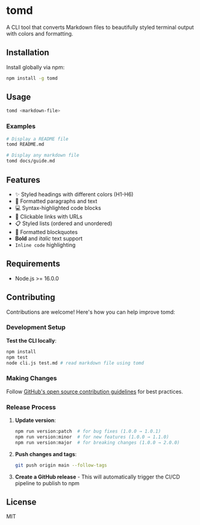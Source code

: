 # tomd

A CLI tool that converts Markdown files to beautifully styled terminal output with colors and formatting.

## Installation

Install globally via npm:

```bash
npm install -g tomd
```

## Usage

```bash
tomd <markdown-file>
```

### Examples

```bash
# Display a README file
tomd README.md

# Display any markdown file
tomd docs/guide.md
```

## Features

- ✨ Styled headings with different colors (H1-H6)
- 📝 Formatted paragraphs and text
- 💻 Syntax-highlighted code blocks
- 🔗 Clickable links with URLs
- 📋 Styled lists (ordered and unordered)
- 📖 Formatted blockquotes
- **Bold** and *italic* text support
- `Inline code` highlighting

## Requirements

- Node.js >= 16.0.0

## Contributing

Contributions are welcome! Here's how you can help improve tomd:

### Development Setup

**Test the CLI locally**:
   ```bash
   npm install
   npm test
   node cli.js test.md # read markdown file using tomd
   ```

### Making Changes

Follow [GitHub's open source contribution guidelines](https://docs.github.com/en/get-started/quickstart/contributing-to-projects) for best practices.

### Release Process

1. **Update version**:
   ```bash
   npm run version:patch  # for bug fixes (1.0.0 → 1.0.1)
   npm run version:minor  # for new features (1.0.0 → 1.1.0)
   npm run version:major  # for breaking changes (1.0.0 → 2.0.0)
   ```

2. **Push changes and tags**:
   ```bash
   git push origin main --follow-tags
   ```

3. **Create a GitHub release** - This will automatically trigger the CI/CD pipeline to publish to npm

## License

MIT
